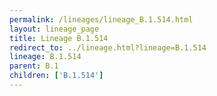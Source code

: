 ```yaml
---
permalink: /lineages/lineage_B.1.514.html
layout: lineage_page
title: Lineage B.1.514
redirect_to: ../lineage.html?lineage=B.1.514
lineage: B.1.514
parent: B.1
children: ['B.1.514']
---
```

